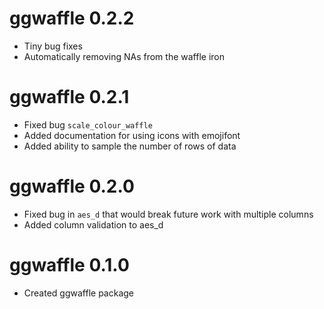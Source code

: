 # ggwaffle 0.2.2

* Tiny bug fixes
* Automatically removing NAs from the waffle iron

# ggwaffle 0.2.1

* Fixed bug `scale_colour_waffle`
* Added documentation for using icons with emojifont
* Added ability to sample the number of rows of data

# ggwaffle 0.2.0

* Fixed bug in `aes_d` that would break future work with multiple columns
* Added column validation to aes_d

# ggwaffle 0.1.0

* Created ggwaffle package
